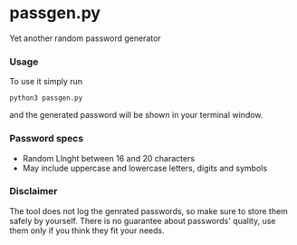 # passgen.py
Yet another random password generator
### Usage
To use it simply run
```
python3 passgen.py
```
and the generated password will be shown in your terminal window.

### Password specs
- Random Llnght between 16 and 20 characters
- May include uppercase and lowercase letters, digits and symbols
### Disclaimer
The tool does not log the genrated passwords, so make sure to store them safely by yourself.
There is no guarantee about passwords' quality, use them only if you think they fit your needs. 

